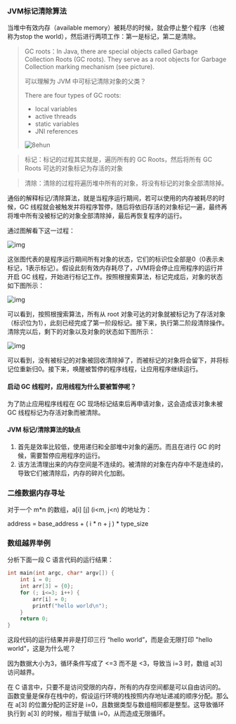 ### JVM标记清除算法

当堆中有效内存（available memory）被耗尽的时候，就会停止整个程序（也被称为stop the world），然后进行两项工作：第一是标记，第二是清除。

> GC roots：In Java, there are special objects called Garbage Collection Roots (GC roots). They serve as a root objects for Garbage Collection marking mechanism (see picture).
>
> 可以理解为 JVM 中可标记清除对象的父类？
>
> There are four types of GC roots:
>
> * local variables
> * active threads
> * static variables
> * JNI references
>
> ![8ehun](https://i.stack.imgur.com/8ehun.jpg)

> 标记：标记的过程其实就是，遍历所有的 GC Roots，然后将所有 GC Roots 可达的对象标记为存活的对象

> 清除：清除的过程将遍历堆中所有的对象，将没有标记的对象全部清除掉。

通俗的解释标记/清除算法，就是当程序运行期间，若可以使用的内存被耗尽的时候，GC 线程就会被触发并将程序暂停，随后将依旧存活的对象标记一遍，最终再将堆中所有没被标记的对象全部清除掉，最后再恢复程序的运行。

通过图解看下这一过程：

![img](https://upload-images.jianshu.io/upload_images/1063431-457ce4521df1bf99.jpg?imageMogr2/auto-orient/strip|imageView2/2/w/464/format/webp)

这张图代表的是程序运行期间所有对象的状态，它们的标识位全部是0（0表示未标记，1表示标记）。假设此刻有效内存耗尽了，JVM将会停止应用程序的运行并开启 GC 线程，开始进行标记工作。按照根搜索算法，标记完成后，对象的状态如下图所示：

![img](https://upload-images.jianshu.io/upload_images/1063431-f283c32130beb54f.jpg?imageMogr2/auto-orient/strip|imageView2/2/w/566/format/webp)

可以看到，按照根搜索算法，所有从 root 对象可达的对象就被标记为了存活对象（标识位为1），此刻已经完成了第一阶段标记。接下来，执行第二阶段清除操作。清除完以后，剩下的对象以及对象的状态如下图所示：

![img](https://upload-images.jianshu.io/upload_images/1063431-e8865de9fc663f2f.jpg?imageMogr2/auto-orient/strip|imageView2/2/w/587/format/webp)

可以看到，没有被标记的对象被回收清除掉了，而被标记的对象将会留下，并将标记位重新归0。接下来，唤醒被暂停的程序线程，让应用程序继续运行。



#### 启动 GC 线程时，应用线程为什么要被暂停呢？

为了防止应用程序线程在 GC 现场标记结束后再申请对象，这会造成该对象未被 GC 线程标记为存活对象而被清除。



#### JVM 标记/清除算法的缺点

1. 首先是效率比较低，使用递归和全部堆中对象的遍历。而且在进行 GC 的时候，需要暂停应用程序的运行。
2. 该方法清理出来的内存空间是不连续的。被清除的对象在内存中不是连续的，导致它们被清除后，内存的碎片化加剧。



### 二维数据内存寻址

对于一个 m*n 的数组，a[i] [j] (i<m, j<n) 的地址为：

address = base_address + ( i * n + j ) * type_size



### 数组越界举例

分析下面一段 C 语言代码的运行结果：

```c
int main(int argc, char* argv[]) {
    int i = 0;
    int arr[3] = {0};
    for (; i<=3; i++) {
        arr[i] = 0;
        printf("hello world\n");
    }
    return 0;
}
```

这段代码的运行结果并非是打印三行 “hello world”，而是会无限打印 "hello world"，这是为什么呢？

因为数据大小为3，循环条件写成了 <=3 而不是 <3，导致当 i=3 时，数组 a[3] 访问越界。

在 C 语言中，只要不是访问受限的内存，所有的内存空间都是可以自由访问的。函数变量是保存在栈中的，假设运行环境的栈按照内存地址递减的顺序分配。那么在 a[3] 的位置分配的正好是 i=0，且数据类型与数组相同都是整型。这导致循环执行到 a[3] 的时候，相当于赋值 i=0，从而造成无限循环。










